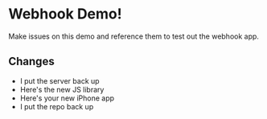 # Webhook Demo!


Make issues on this demo and reference them to test out the webhook app.

## Changes

- I put the server back up
- Here's the new JS library
- Here's your new iPhone app
- I put the repo back up
